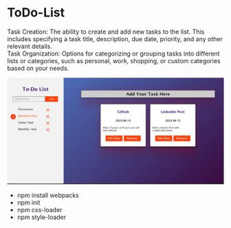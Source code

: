# ToDo-List
<p>
Task Creation: The ability to create and add new tasks to the list. This includes specifying a task title, description, due date, priority, and any other relevant details.
<br>
Task Organization: Options for categorizing or grouping tasks into different lists or categories, such as personal, work, shopping, or custom categories based on your needs.
</p>
<img src="./src/images/to-do-list-readme.jpg">
<ul>
  <li>npm install webpacks</li>
   <li>npm init</li>
   <li>npm css-loader</li>
  <li>npm style-loader</li>
</ul>
